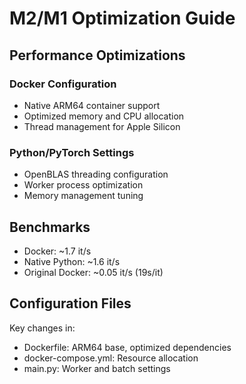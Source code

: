 # M2/M1 Optimization Guide

## Performance Optimizations

### Docker Configuration
- Native ARM64 container support
- Optimized memory and CPU allocation
- Thread management for Apple Silicon

### Python/PyTorch Settings
- OpenBLAS threading configuration
- Worker process optimization
- Memory management tuning

## Benchmarks
- Docker: ~1.7 it/s
- Native Python: ~1.6 it/s
- Original Docker: ~0.05 it/s (19s/it)

## Configuration Files
Key changes in:
- Dockerfile: ARM64 base, optimized dependencies
- docker-compose.yml: Resource allocation
- main.py: Worker and batch settings 